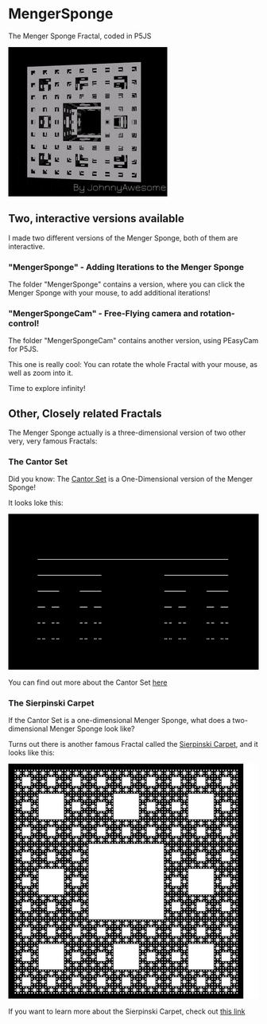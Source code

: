 # MengerSponge
The Menger Sponge Fractal, coded in P5JS

![Menger Sponge](https://raw.githubusercontent.com/johnnyawesome/MengerSponge/main/MengerSponge/DemoImages/MengerSpongeText.gif)

## Two, interactive versions available

I made two different versions of the Menger Sponge, both of them are interactive.

### "MengerSponge" - Adding Iterations to the Menger Sponge

The folder "MengerSponge" contains a version, where you can click the Menger Sponge with your mouse, to add additional iterations!

### "MengerSpongeCam" - Free-Flying camera and rotation-control!

The folder "MengerSpongeCam" contains another version, using PEasyCam for P5JS.

This one is really cool: You can rotate the whole Fractal with your mouse, as well as zoom into it.

Time to explore infinity!

## Other, Closely related Fractals

The Menger Sponge actually is a three-dimensional version of two other very, very famous Fractals:

### The Cantor Set

Did you know: The [Cantor Set](https://github.com/johnnyawesome/CantorSet) is a One-Dimensional version of the Menger Sponge!

It looks loke this:

![Cantor Set](https://raw.githubusercontent.com/johnnyawesome/CantorSet/master/CantorSet/DemoImages/CantorSet.jpg)

You can find out more about the Cantor Set [here](https://github.com/johnnyawesome/CantorSet)

### The Sierpinski Carpet

If the Cantor Set is a one-dimensional Menger Sponge, what does a two-dimensional Menger Sponge look like?

Turns out there is another famous Fractal called the [Sierpinski Carpet](https://github.com/johnnyawesome/SierpinskiCarpet), and it looks like this:

![Sierpinski Carpet](https://raw.githubusercontent.com/johnnyawesome/SierpinskiCarpet/master/SierpinskiCarpet/DemoImages/SierpinskiCarpet.jpg)

If you want to learn more about the Sierpinski Carpet, check out [this link](https://github.com/johnnyawesome/SierpinskiCarpet)

